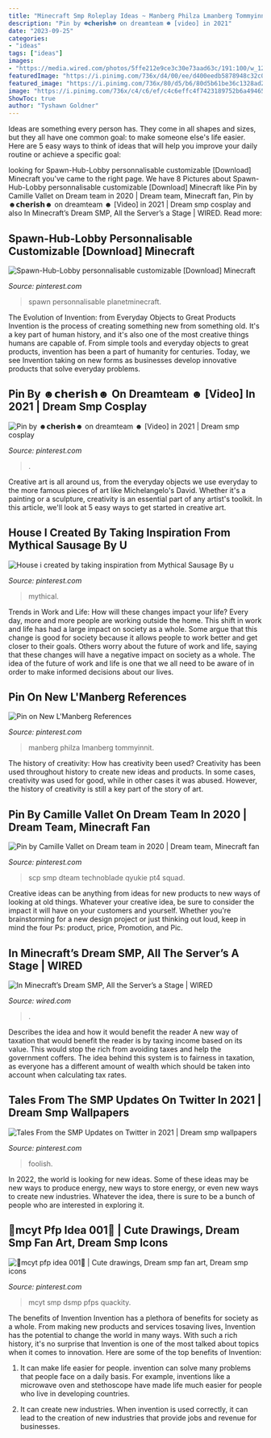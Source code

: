 ```yaml
---
title: "Minecraft Smp Roleplay Ideas ~ Manberg Philza Lmanberg Tommyinnit"
description: "Pin by ☻𝗰𝗵𝗲𝗿𝗶𝘀𝗵☻︎ on dreamteam ☻︎ [video] in 2021"
date: "2023-09-25"
categories:
- "ideas"
tags: ["ideas"]
images:
- "https://media.wired.com/photos/5ffe212e9ce3c30e73aad63c/191:100/w_1280,c_limit/games_dream-smp.jpg"
featuredImage: "https://i.pinimg.com/736x/d4/00/ee/d400eedb5878948c32c08b173f8390f0.jpg"
featured_image: "https://i.pinimg.com/736x/80/d5/b6/80d5b61be36c1328ad22e9aed9738c55.jpg"
image: "https://i.pinimg.com/736x/c4/c6/ef/c4c6effc4f7423189752b6a494652122.jpg"
ShowToc: true
author: "Tyshawn Goldner"
---
```



Ideas are something every person has. They come in all shapes and sizes, but they all have one common goal: to make someone else's life easier. Here are 5 easy ways to think of ideas that will help you improve your daily routine or achieve a specific goal: 

	

		
looking for Spawn-Hub-Lobby personnalisable customizable [Download] Minecraft you've came to the right page. We have 8 Pictures about Spawn-Hub-Lobby personnalisable customizable [Download] Minecraft like Pin by Camille Vallet on Dream team in 2020 | Dream team, Minecraft fan, Pin by ☻𝗰𝗵𝗲𝗿𝗶𝘀𝗵☻︎ on dreamteam ☻︎ [Video] in 2021 | Dream smp cosplay and also In Minecraft’s Dream SMP, All the Server’s a Stage | WIRED. Read more:
		
    
## Spawn-Hub-Lobby Personnalisable Customizable [Download] Minecraft

<img loading=lazy src="https://i.pinimg.com/736x/b0/71/14/b07114dcb7d003f70fa492f5e2784b19.jpg" onerror="this.onerror=null;this.src='https://tse2.mm.bing.net/th?id=OIP.utk_8vKoilOVQJYoXLpUJwHaEJ&amp;pid=15.1';" alt="Spawn-Hub-Lobby personnalisable customizable [Download] Minecraft">

_Source: pinterest.com_

>spawn personnalisable planetminecraft. 

	

The Evolution of Invention: from Everyday Objects to Great Products
Invention is the process of creating something new from something old. It's a key part of human history, and it's also one of the most creative things humans are capable of. From simple tools and everyday objects to great products, invention has been a part of humanity for centuries. Today, we see Invention taking on new forms as businesses develop innovative products that solve everyday problems.

    
## Pin By ☻𝗰𝗵𝗲𝗿𝗶𝘀𝗵☻︎ On Dreamteam ☻︎ [Video] In 2021 | Dream Smp Cosplay

<img loading=lazy src="https://i.pinimg.com/736x/ba/5d/8a/ba5d8a5d327ed104b15b5a4cf3177dca.jpg" onerror="this.onerror=null;this.src='https://tse3.mm.bing.net/th?id=OIP.RJkLNO3VTJi_xrBThFZ6SwHaNK&amp;pid=15.1';" alt="Pin by ☻𝗰𝗵𝗲𝗿𝗶𝘀𝗵☻︎ on dreamteam ☻︎ [Video] in 2021 | Dream smp cosplay">

_Source: pinterest.com_

>. 

	

Creative art is all around us, from the everyday objects we use everyday to the more famous pieces of art like Michelangelo's David. Whether it's a painting or a sculpture, creativity is an essential part of any artist's toolkit. In this article, we'll look at 5 easy ways to get started in creative art.

    
## House I Created By Taking Inspiration From Mythical Sausage By U

<img loading=lazy src="https://i.pinimg.com/736x/c4/c6/ef/c4c6effc4f7423189752b6a494652122.jpg" onerror="this.onerror=null;this.src='https://tse2.mm.bing.net/th?id=OIP.J2A2hBD5ABh-EZjVYBByxQHaEK&amp;pid=15.1';" alt="House i created by taking inspiration from Mythical Sausage By u">

_Source: pinterest.com_

>mythical. 

	

Trends in Work and Life: How will these changes impact your life?
Every day, more and more people are working outside the home. This shift in work and life has had a large impact on society as a whole. Some argue that this change is good for society because it allows people to work better and get closer to their goals. Others worry about the future of work and life, saying that these changes will have a negative impact on society as a whole. The idea of the future of work and life is one that we all need to be aware of in order to make informed decisions about our lives.

    
## Pin On New L&#039;Manberg References

<img loading=lazy src="https://i.pinimg.com/736x/80/d5/b6/80d5b61be36c1328ad22e9aed9738c55.jpg" onerror="this.onerror=null;this.src='https://tse2.mm.bing.net/th?id=OIP.wZ8w67LRJOBYp7-yKLwHtQHaEK&amp;pid=15.1';" alt="Pin on New L&#039;Manberg References">

_Source: pinterest.com_

>manberg philza lmanberg tommyinnit. 

	

The history of creativity: How has creativity been used?
Creativity has been used throughout history to create new ideas and products. In some cases, creativity was used for good, while in other cases it was abused. However, the history of creativity is still a key part of the story of art.

    
## Pin By Camille Vallet On Dream Team In 2020 | Dream Team, Minecraft Fan

<img loading=lazy src="https://i.pinimg.com/736x/f1/73/24/f17324b50bae312265dbb232d32f009f.jpg" onerror="this.onerror=null;this.src='https://tse3.mm.bing.net/th?id=OIP.aGIr55ciAkAjmPrMaMAQeQHaHa&amp;pid=15.1';" alt="Pin by Camille Vallet on Dream team in 2020 | Dream team, Minecraft fan">

_Source: pinterest.com_

>scp smp dteam technoblade qyukie pt4 squad. 

	

Creative ideas can be anything from ideas for new products to new ways of looking at old things. Whatever your creative idea, be sure to consider the impact it will have on your customers and yourself. Whether you're brainstorming for a new design project or just thinking out loud, keep in mind the four Ps: product, price, Promotion, and Pic.

    
## In Minecraft’s Dream SMP, All The Server’s A Stage | WIRED

<img loading=lazy src="https://media.wired.com/photos/5ffe212e9ce3c30e73aad63c/191:100/w_1280,c_limit/games_dream-smp.jpg" onerror="this.onerror=null;this.src='https://tse3.mm.bing.net/th?id=OIP.yXs2kpqNlNs9nJ_er34uDAHaD4&amp;pid=15.1';" alt="In Minecraft’s Dream SMP, All the Server’s a Stage | WIRED">

_Source: wired.com_

>. 

	

Describes the idea and how it would benefit the reader
A new way of taxation that would benefit the reader is by taxing income based on its value. This would stop the rich from avoiding taxes and help the government coffers. The idea behind this system is to fairness in taxation, as everyone has a different amount of wealth which should be taken into account when calculating tax rates.

    
## Tales From The SMP Updates On Twitter In 2021 | Dream Smp Wallpapers

<img loading=lazy src="https://i.pinimg.com/736x/78/d0/d4/78d0d4ab9782d61d68010c6e803095cb.jpg" onerror="this.onerror=null;this.src='https://tse3.mm.bing.net/th?id=OIP.sfeOYk8WjfjL-n26I3yCVgHaEJ&amp;pid=15.1';" alt="Tales From the SMP Updates on Twitter in 2021 | Dream smp wallpapers">

_Source: pinterest.com_

>foolish. 

	

In 2022, the world is looking for new ideas. Some of these ideas may be new ways to produce energy, new ways to store energy, or even new ways to create new industries. Whatever the idea, there is sure to be a bunch of people who are interested in exploring it.

    
## 💫mcyt Pfp Idea 001💫 | Cute Drawings, Dream Smp Fan Art, Dream Smp Icons

<img loading=lazy src="https://i.pinimg.com/736x/d4/00/ee/d400eedb5878948c32c08b173f8390f0.jpg" onerror="this.onerror=null;this.src='https://tse1.mm.bing.net/th?id=OIP.YInARBQf-dLPe66uzTUuPQHaHh&amp;pid=15.1';" alt="💫mcyt pfp idea 001💫 | Cute drawings, Dream smp fan art, Dream smp icons">

_Source: pinterest.com_

>mcyt smp dsmp pfps quackity. 

	

The benefits of Invention
Invention has a plethora of benefits for society as a whole. From making new products and services tosaving lives, Invention has the potential to change the world in many ways. With such a rich history, it's no surprise that Invention is one of the most talked about topics when it comes to innovation. Here are some of the top benefits of Invention: 
1. It can make life easier for people. invention can solve many problems that people face on a daily basis. For example, inventions like a microwave oven and stethoscope have made life much easier for people who live in developing countries.

2. It can create new industries. When invention is used correctly, it can lead to the creation of new industries that provide jobs and revenue for businesses.

